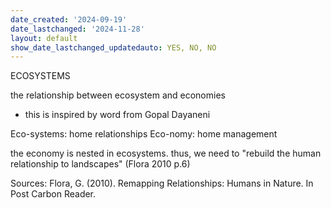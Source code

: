 ```yaml
---
date_created: '2024-09-19'
date_lastchanged: '2024-11-28'
layout: default
show_date_lastchanged_updatedauto: YES, NO, NO
---
```

ECOSYSTEMS

the relationship between ecosystem and economies
- this is inspired by word from Gopal Dayaneni

Eco-systems: home relationships
Eco-nomy: home management 

the economy is nested in ecosystems. thus, we need to "rebuild the human relationship to landscapes" (Flora 2010 p.6)

Sources:
Flora, G. (2010). Remapping Relationships: Humans in Nature. In Post Carbon Reader.